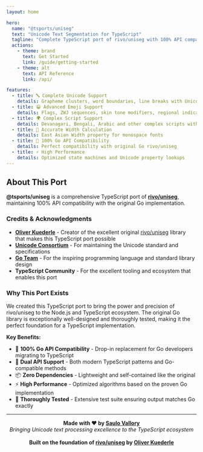 ```yaml
---
layout: home

hero:
  name: "@tsports/uniseg"
  text: "Unicode Text Segmentation for TypeScript"
  tagline: "Complete TypeScript port of rivo/uniseg with 100% API compatibility"
  actions:
    - theme: brand
      text: Get Started
      link: /guide/getting-started
    - theme: alt
      text: API Reference
      link: /api/

features:
  - title: 🔤 Complete Unicode Support
    details: Grapheme clusters, word boundaries, line breaks with Unicode 15.0.0
  - title: 😀 Advanced Emoji Support
    details: Flags, ZWJ sequences, skin tone modifiers, regional indicators
  - title: 🌍 Complex Script Support
    details: Devanagari, Bengali, Arabic and other complex scripts with combining marks
  - title: 📏 Accurate Width Calculation
    details: East Asian Width property for monospace fonts
  - title: 🔄 100% Go API Compatibility
    details: Perfect compatibility with original Go rivo/uniseg
  - title: ⚡ High Performance
    details: Optimized state machines and Unicode property lookups
---
```


## About This Port

**@tsports/uniseg** is a comprehensive TypeScript port of [**rivo/uniseg**](https://github.com/rivo/uniseg), maintaining 100% API compatibility with the original Go implementation.

### Credits & Acknowledgments

- **[Oliver Kuederle](https://github.com/rivo)** - Creator of the excellent original [rivo/uniseg](https://github.com/rivo/uniseg) library that makes this TypeScript port possible
- **[Unicode Consortium](https://unicode.org/)** - For maintaining the Unicode standard and specifications
- **[Go Team](https://golang.org/)** - For the inspiring programming language and standard library design
- **TypeScript Community** - For the excellent tooling and ecosystem that enables this port

### Why This Port Exists

We created this TypeScript port to bring the power and precision of rivo/uniseg to the Node.js and TypeScript ecosystem. The original Go library is exceptionally well-designed and thoroughly tested, making it the perfect foundation for a TypeScript implementation.

**Key Benefits:**
- 🎯 **100% Go API Compatibility** - Drop-in replacement for Go developers migrating to TypeScript
- 🔄 **Dual API Support** - Both modern TypeScript patterns and Go-compatible methods
- 📦 **Zero Dependencies** - Lightweight and self-contained like the original
- ⚡ **High Performance** - Optimized algorithms based on the proven Go implementation
- 🧪 **Thoroughly Tested** - Extensive test suite ensuring output matches Go exactly

---

<div align="center">
  <strong>Made with ❤️ by <a href="https://saulo.engineer">Saulo Vallory</a></strong><br>
  <em>Bringing Unicode text processing excellence to the TypeScript ecosystem</em><br><br>
  <strong>Built on the foundation of <a href="https://github.com/rivo/uniseg">rivo/uniseg</a> by <a href="https://github.com/rivo">Oliver Kuederle</a></strong>
</div>